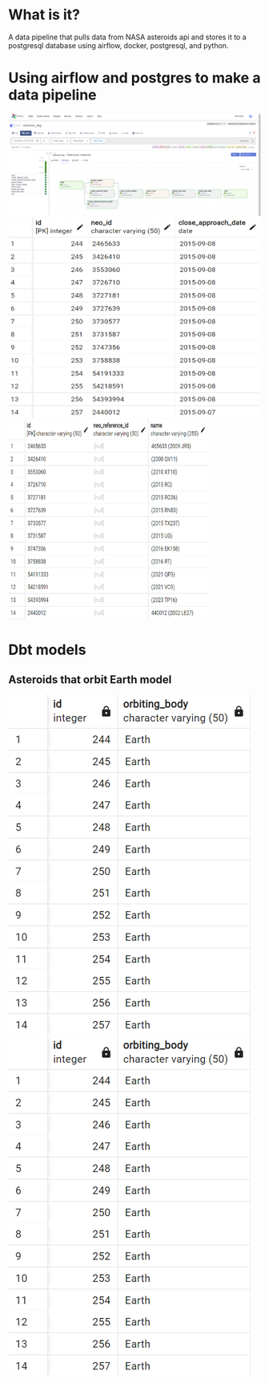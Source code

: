 # What is it?

A data pipeline that pulls data from NASA asteroids api and 
stores it to a postgresql database using airflow, docker, postgresql, and python.

# Using airflow and postgres to make a data pipeline
![alt text](image.png) 
<img src="image-2.png" alt="alt text" width="500" height="400">
<img src="image-1.png" alt="alt text" width="400" height="400">

# Dbt models

## Asteroids that orbit Earth model
![alt text](image-6.png) ![alt text](image-7.png)



